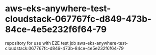 # aws-eks-anywhere-test-cloudstack-067767fc-d849-473b-84ce-4e5e232f6f64-79
repository for use with E2E test job aws-eks-anywhere-test-cloudstack:067767fc-d849-473b-84ce-4e5e232f6f64-79
